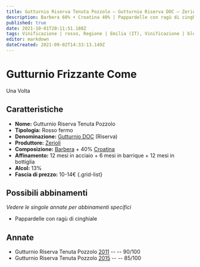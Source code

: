 ```yaml
---
title: Gutturnio Riserva Tenuta Pozzolo – Gutturnio Riserva DOC – Zerioli – Emilia (IT) – 10-14€ – 3★-4★
description: Barbera 60% + Croatina 40% | Pappardelle con ragù di cinghiale
published: true
date: 2021-10-01T20:11:51.188Z
tags: Vinificazione | rosso, Regione | Emilia (IT), Vinificazione | blend, Vinificazione | fermo, Valutazioni | 4 stelle, Vitigni | Barbera, Vitigni | Croatina, Prezzi | 10-14€, Alimento | pasta, Alimento-dettagli | pappardelle, Aromatizzazione | al ragù di cinchiale
editor: markdown
dateCreated: 2021-09-02T14:33:13.149Z
---
```


# Gutturnio Frizzante Come
Una Volta 
## Caratteristiche
- **Nome:** Gutturnio Riserva Tenuta Pozzolo 
- **Tipologia:** Rosso fermo
- **Denominazione:** [Gutturnio DOC](/denominazioni/Italia/Emilia/DOC-Gutturnio) (Riserva)
- **Produttore:** [Zerioli](/produttori/Italia/Emilia/Zerioli) 
- **Composizione:** [Barbera](/vitigni/Italia/bacca-nera/barbera) + 40% [Croatina](/vitigni/Italia/bacca-nera/croatina)
- **Affinamento:** 12 mesi in acciaio + 6 mesi in barrique + 12 mesi in bottiglia
- **Alcol:** 13%
- **Fascia di prezzo:** 10-14€
{.grid-list}

## Possibili abbinamenti
*Vedere le singole annate per abbinamenti specifici*

- Pappardelle con ragù di cinghiale

## Annate
- Gutturnio Riserva Tenuta Pozzolo [2011](/vini/Italia/Emilia/Zerioli/Gutturnio-Riserva-Tenuta-Pozzolo/2011) -- <span class="star-4"></span> -- 90/100
- Gutturnio Riserva Tenuta Pozzolo [2015](/vini/Italia/Emilia/Zerioli/Gutturnio-Riserva-Tenuta-Pozzolo/2015) -- <span class="star-3"></span> -- 85/100

